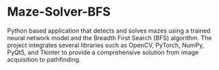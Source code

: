 # Maze-Solver-BFS
Python based application that detects and solves mazes using a trained neural network model and the Breadth First Search (BFS) algorithm. The project integrates several libraries such as OpenCV, PyTorch, NumPy, PyQt5, and Tkinter to provide a comprehensive solution from image acquisition to pathfinding.
